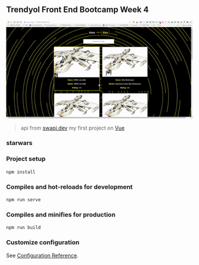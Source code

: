 ## Trendyol Front End Bootcamp Week 4

<p align="center">
<img src="./screenshots/starwars.gif">
</p>

> api from [swapi.dev](swapi.dev)
> my first project on [Vue](https://cli.vuejs.org/)

### starwars

### Project setup

```
npm install
```

### Compiles and hot-reloads for development

```
npm run serve
```

### Compiles and minifies for production

```
npm run build
```

### Customize configuration

See [Configuration Reference](https://cli.vuejs.org/config/).
